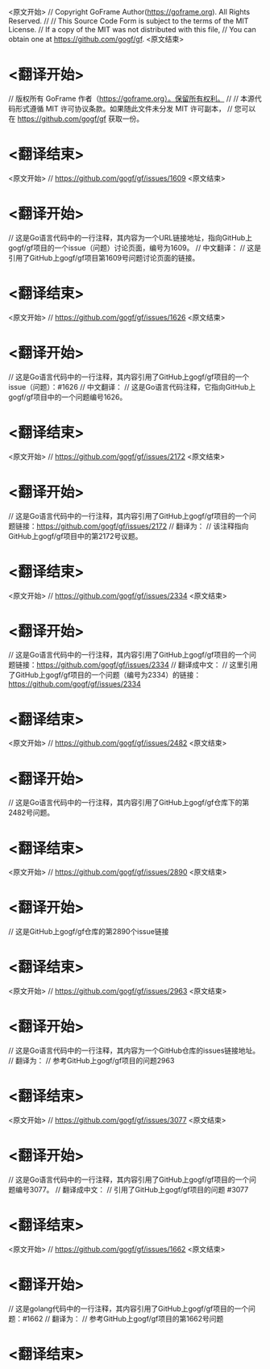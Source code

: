 
<原文开始>
// Copyright GoFrame Author(https://goframe.org). All Rights Reserved.
//
// This Source Code Form is subject to the terms of the MIT License.
// If a copy of the MIT was not distributed with this file,
// You can obtain one at https://github.com/gogf/gf.
<原文结束>

# <翻译开始>
// 版权所有 GoFrame 作者（https://goframe.org）。保留所有权利。
//
// 本源代码形式遵循 MIT 许可协议条款。如果随此文件未分发 MIT 许可副本，
// 您可以在 https://github.com/gogf/gf 获取一份。
# <翻译结束>


<原文开始>
// https://github.com/gogf/gf/issues/1609
<原文结束>

# <翻译开始>
// 这是Go语言代码中的一行注释，其内容为一个URL链接地址，指向GitHub上gogf/gf项目的一个issue（问题）讨论页面，编号为1609。
// 中文翻译：
// 这是引用了GitHub上gogf/gf项目第1609号问题讨论页面的链接。
# <翻译结束>


<原文开始>
// https://github.com/gogf/gf/issues/1626
<原文结束>

# <翻译开始>
// 这是Go语言代码中的一行注释，其内容引用了GitHub上gogf/gf项目的一个issue（问题）：#1626
// 中文翻译：
// 这是Go语言代码注释，它指向GitHub上gogf/gf项目中的一个问题编号1626。
# <翻译结束>







<原文开始>
// https://github.com/gogf/gf/issues/2172
<原文结束>

# <翻译开始>
// 这是Go语言代码中的一行注释，其内容引用了GitHub上gogf/gf项目的一个问题链接：https://github.com/gogf/gf/issues/2172
// 翻译为：
// 该注释指向GitHub上gogf/gf项目中的第2172号议题。
# <翻译结束>


<原文开始>
// https://github.com/gogf/gf/issues/2334
<原文结束>

# <翻译开始>
// 这是Go语言代码中的一行注释，其内容引用了GitHub上gogf/gf项目的一个问题链接：https://github.com/gogf/gf/issues/2334
// 翻译成中文：
// 这里引用了GitHub上gogf/gf项目的一个问题（编号为2334）的链接：https://github.com/gogf/gf/issues/2334
# <翻译结束>


<原文开始>
// https://github.com/gogf/gf/issues/2482
<原文结束>

# <翻译开始>
// 这是Go语言代码中的一行注释，其内容引用了GitHub上gogf/gf仓库下的第2482号问题。
# <翻译结束>


<原文开始>
// https://github.com/gogf/gf/issues/2890
<原文结束>

# <翻译开始>
// 这是GitHub上gogf/gf仓库的第2890个issue链接
# <翻译结束>


<原文开始>
// https://github.com/gogf/gf/issues/2963
<原文结束>

# <翻译开始>
// 这是Go语言代码中的一行注释，其内容为一个GitHub仓库的issues链接地址。
// 翻译为：
// 参考GitHub上gogf/gf项目的问题2963
# <翻译结束>


<原文开始>
// https://github.com/gogf/gf/issues/3077
<原文结束>

# <翻译开始>
// 这是Go语言代码中的一行注释，其内容引用了GitHub上gogf/gf项目的一个问题编号3077。 
// 翻译成中文：
// 引用了GitHub上gogf/gf项目的问题 #3077
# <翻译结束>


<原文开始>
// https://github.com/gogf/gf/issues/1662
<原文结束>

# <翻译开始>
// 这是golang代码中的一行注释，其内容引用了GitHub上gogf/gf项目的一个问题：#1662
// 翻译为：
// 参考GitHub上gogf/gf项目的第1662号问题
# <翻译结束>

